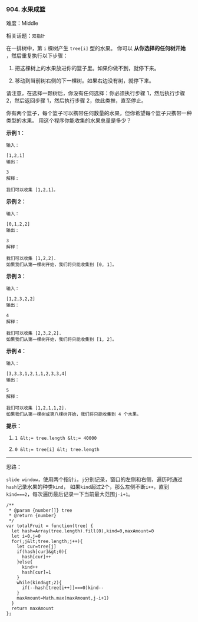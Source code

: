 ### 904. 水果成篮

难度：Middle

相关话题：`双指针`

在一排树中，第  `i`  棵树产生 `tree[i]`  型的水果。
你可以 **从你选择的任何树开始** ，然后重复执行以下步骤：





1. 把这棵树上的水果放进你的篮子里。如果你做不到，就停下来。

2. 移动到当前树右侧的下一棵树。如果右边没有树，就停下来。





请注意，在选择一颗树后，你没有任何选择：你必须执行步骤 1，然后执行步骤 2，然后返回步骤 1，然后执行步骤 2，依此类推，直至停止。



你有两个篮子，每个篮子可以携带任何数量的水果，但你希望每个篮子只携带一种类型的水果。
用这个程序你能收集的水果总量是多少？







 **示例 1：** 





```
输入：

[1,2,1]
输出：

3
解释：

我们可以收集 [1,2,1]。

```

 **示例 2：** 





```
输入：

[0,1,2,2]
输出：

3
解释：

我们可以收集 [1,2,2].
如果我们从第一棵树开始，我们将只能收集到 [0, 1]。

```

 **示例 3：** 





```
输入：

[1,2,3,2,2]
输出：

4
解释：

我们可以收集 [2,3,2,2].
如果我们从第一棵树开始，我们将只能收集到 [1, 2]。

```

 **示例 4：** 





```
输入：

[3,3,3,1,2,1,1,2,3,3,4]
输出：

5
解释：

我们可以收集 [1,2,1,1,2].
如果我们从第一棵树或第八棵树开始，我们将只能收集到 4 个水果。

```





 **提示：** 





1.  `1 &lt;= tree.length &lt;= 40000` 

2.  `0 &lt;= tree[i] &lt; tree.length` 






-----

思路：

`slide window`，使用两个指针`i`，`j`分别记录，窗口的左侧和右侧，遍历时通过`hash`记录水果的种类`kind`，
如果`kind`超过2个，那么左侧不断`i++`，直到`kind===2`，每次遍历最后记录一下当前最大范围`j-i+1`。


```
/**
 * @param {number[]} tree
 * @return {number}
 */
var totalFruit = function(tree) {
  let hash=Array(tree.length).fill(0),kind=0,maxAmount=0
  let i=0,j=0
  for(;j&lt;tree.length;j++){
    let cur=tree[j]
    if(hash[cur]&gt;0){
      hash[cur]++
    }else{
      kind++
      hash[cur]=1
    }
    while(kind&gt;2){
      if(--hash[tree[i++]]===0)kind--
    }
    maxAmount=Math.max(maxAmount,j-i+1)
  }
  return maxAmount
};



```
